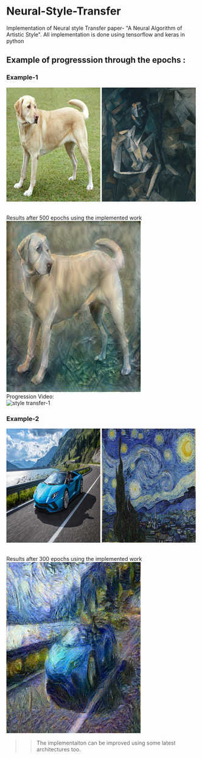 # Neural-Style-Transfer
Implementation of Neural style Transfer paper- "A Neural Algorithm of Artistic Style". All implementation is done using tensorflow and keras in python   

## Example of progresssion through the epochs : 
### Example-1
<img src="https://github.com/Shaurya026/Neural-Style-Transfer/blob/master/images/Content%201.jpg" width=49% height=300 alt="Dog Image"> <img src="https://github.com/Shaurya026/Neural-Style-Transfer/blob/master/images/style%204.jpg" width=49% height=300 alt="Seated Nude">

<br>Results after 500 epochs using the implemented work<br>
<img src="https://github.com/Shaurya026/Neural-Style-Transfer/blob/master/images/dog_sty.jpg" width=70% height=450 alt="style transfer-1">
<br>Progression Video: <br>
<img src="https://github.com/Shaurya026/Neural-Style-Transfer/blob/master/images/video.gif" width=70% height=450 alt="style transfer-1">

### Example-2
<img src="https://github.com/Shaurya026/Neural-Style-Transfer/blob/master/images/content%205.jpg" width=49% height=300 alt="Car Image"> <img src="https://github.com/Shaurya026/Neural-Style-Transfer/blob/master/images/Style%202.jpg" width=49% height=300 alt="Starry Night">

<br>Results after 300 epochs using the implemented work<br>
<img src="https://github.com/Shaurya026/Neural-Style-Transfer/blob/master/images/output%201.png" width=70% height=450 alt="style transfer-1">

>> The implementaiton can be improved using some latest architectures too.
